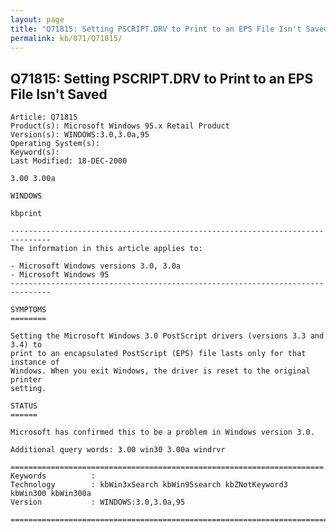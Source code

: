 ```yaml
---
layout: page
title: "Q71815: Setting PSCRIPT.DRV to Print to an EPS File Isn't Saved"
permalink: kb/071/Q71815/
---
```


## Q71815: Setting PSCRIPT.DRV to Print to an EPS File Isn't Saved

	Article: Q71815
	Product(s): Microsoft Windows 95.x Retail Product
	Version(s): WINDOWS:3.0,3.0a,95
	Operating System(s): 
	Keyword(s): 
	Last Modified: 18-DEC-2000
	
	3.00 3.00a
	
	WINDOWS
	
	kbprint
	
	-------------------------------------------------------------------------------
	The information in this article applies to:
	
	- Microsoft Windows versions 3.0, 3.0a 
	- Microsoft Windows 95 
	-------------------------------------------------------------------------------
	
	SYMPTOMS
	========
	
	Setting the Microsoft Windows 3.0 PostScript drivers (versions 3.3 and 3.4) to
	print to an encapsulated PostScript (EPS) file lasts only for that instance of
	Windows. When you exit Windows, the driver is reset to the original printer
	setting.
	
	STATUS
	======
	
	Microsoft has confirmed this to be a problem in Windows version 3.0.
	
	Additional query words: 3.00 win30 3.00a windrvr
	
	======================================================================
	Keywords          :  
	Technology        : kbWin3xSearch kbWin95search kbZNotKeyword3 kbWin300 kbWin300a
	Version           : WINDOWS:3.0,3.0a,95
	
	=============================================================================
	
